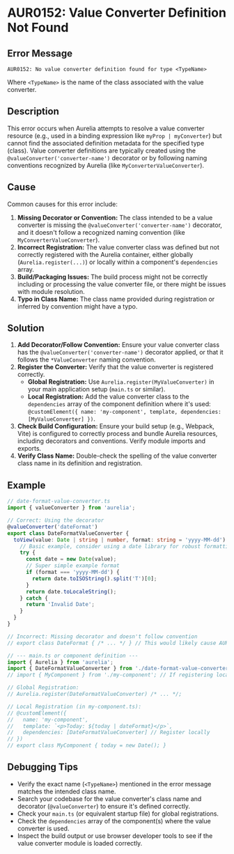 # AUR0152: Value Converter Definition Not Found

## Error Message

`AUR0152: No value converter definition found for type <TypeName>`

Where `<TypeName>` is the name of the class associated with the value converter.

## Description

This error occurs when Aurelia attempts to resolve a value converter resource (e.g., used in a binding expression like `myProp | myConverter`) but cannot find the associated definition metadata for the specified type (class). Value converter definitions are typically created using the `@valueConverter('converter-name')` decorator or by following naming conventions recognized by Aurelia (like `MyConverterValueConverter`).

## Cause

Common causes for this error include:

1.  **Missing Decorator or Convention:** The class intended to be a value converter is missing the `@valueConverter('converter-name')` decorator, and it doesn't follow a recognized naming convention (like `MyConverterValueConverter`).
2.  **Incorrect Registration:** The value converter class was defined but not correctly registered with the Aurelia container, either globally (`Aurelia.register(...)`) or locally within a component's `dependencies` array.
3.  **Build/Packaging Issues:** The build process might not be correctly including or processing the value converter file, or there might be issues with module resolution.
4.  **Typo in Class Name:** The class name provided during registration or inferred by convention might have a typo.

## Solution

1.  **Add Decorator/Follow Convention:** Ensure your value converter class has the `@valueConverter('converter-name')` decorator applied, or that it follows the `*ValueConverter` naming convention.
2.  **Register the Converter:** Verify that the value converter is registered correctly.
    *   **Global Registration:** Use `Aurelia.register(MyValueConverter)` in your main application setup (`main.ts` or similar).
    *   **Local Registration:** Add the value converter class to the `dependencies` array of the component definition where it's used: `@customElement({ name: 'my-component', template, dependencies: [MyValueConverter] })`.
3.  **Check Build Configuration:** Ensure your build setup (e.g., Webpack, Vite) is configured to correctly process and bundle Aurelia resources, including decorators and conventions. Verify module imports and exports.
4.  **Verify Class Name:** Double-check the spelling of the value converter class name in its definition and registration.

## Example

```typescript
// date-format-value-converter.ts
import { valueConverter } from 'aurelia';

// Correct: Using the decorator
@valueConverter('dateFormat')
export class DateFormatValueConverter {
  toView(value: Date | string | number, format: string = 'yyyy-MM-dd'): string {
    // Basic example, consider using a date library for robust formatting
    try {
      const date = new Date(value);
      // Super simple example format
      if (format === 'yyyy-MM-dd') {
        return date.toISOString().split('T')[0];
      }
      return date.toLocaleString();
    } catch {
      return 'Invalid Date';
    }
  }
}

// Incorrect: Missing decorator and doesn't follow convention
// export class DateFormat { /* ... */ } // This would likely cause AUR0152 if used

// --- main.ts or component definition ---
import { Aurelia } from 'aurelia';
import { DateFormatValueConverter } from './date-format-value-converter';
// import { MyComponent } from './my-component'; // If registering locally

// Global Registration:
// Aurelia.register(DateFormatValueConverter) /* ... */;

// Local Registration (in my-component.ts):
// @customElement({
//   name: 'my-component',
//   template: `<p>Today: ${today | dateFormat}</p>`,
//   dependencies: [DateFormatValueConverter] // Register locally
// })
// export class MyComponent { today = new Date(); }
```

## Debugging Tips

*   Verify the exact name (`<TypeName>`) mentioned in the error message matches the intended class name.
*   Search your codebase for the value converter's class name and decorator (`@valueConverter`) to ensure it's defined correctly.
*   Check your `main.ts` (or equivalent startup file) for global registrations.
*   Check the `dependencies` array of the component(s) where the value converter is used.
*   Inspect the build output or use browser developer tools to see if the value converter module is loaded correctly.
